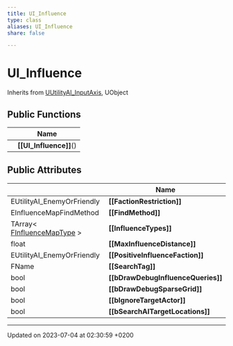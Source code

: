 ```yaml
---
title: UI_Influence
type: class
aliases: UI_Influence
share: false

---
```


# UI_Influence





Inherits from [UUtilityAI_InputAxis](/docs/SDK/Source/Classes/classUUtilityAI__InputAxis.md), UObject

## Public Functions

|                | Name           |
| -------------- | -------------- |
| | **[[UI_Influence]]**() |

## Public Attributes

|                | Name           |
| -------------- | -------------- |
| EUtilityAI_EnemyOrFriendly | **[[FactionRestriction]]**  |
| EInfluenceMapFindMethod | **[[FindMethod]]**  |
| TArray< [FInfluenceMapType](/docs/SDK/Source/Classes/structFInfluenceMapType.md) > | **[[InfluenceTypes]]**  |
| float | **[[MaxInfluenceDistance]]**  |
| EUtilityAI_EnemyOrFriendly | **[[PositiveInfluenceFaction]]**  |
| FName | **[[SearchTag]]**  |
| bool | **[[bDrawDebugInfluenceQueries]]**  |
| bool | **[[bDrawDebugSparseGrid]]**  |
| bool | **[[bIgnoreTargetActor]]**  |
| bool | **[[bSearchAITargetLocations]]**  |

-------------------------------

Updated on 2023-07-04 at 02:30:59 +0200